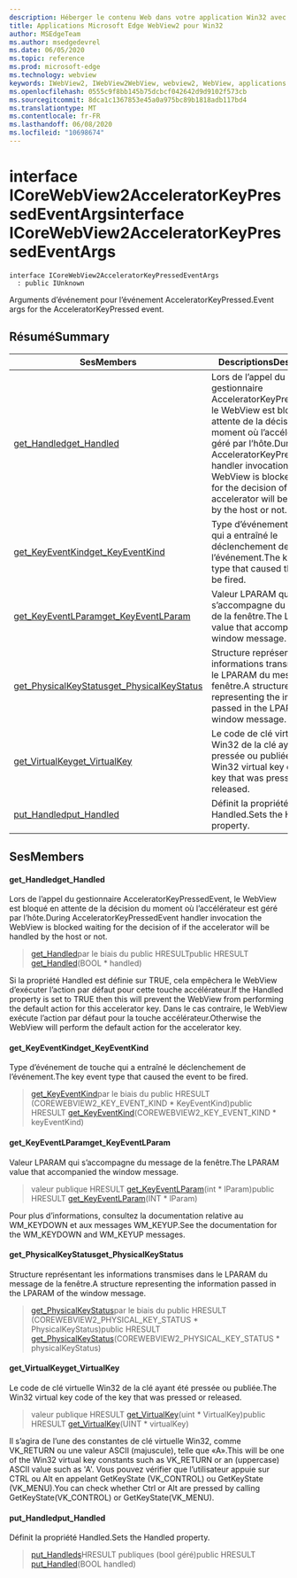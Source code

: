 ```yaml
---
description: Héberger le contenu Web dans votre application Win32 avec le contrôle Microsoft Edge WebView2
title: Applications Microsoft Edge WebView2 pour Win32
author: MSEdgeTeam
ms.author: msedgedevrel
ms.date: 06/05/2020
ms.topic: reference
ms.prod: microsoft-edge
ms.technology: webview
keywords: IWebView2, IWebView2WebView, webview2, WebView, applications Win32, Win32, Edge, ICoreWebView2, ICoreWebView2Controller, contrôle de navigateur, html Edge
ms.openlocfilehash: 0555c9f8bb145b75dcbcf042642d9d9102f573cb
ms.sourcegitcommit: 8dca1c1367853e45a0a975bc89b1818adb117bd4
ms.translationtype: MT
ms.contentlocale: fr-FR
ms.lasthandoff: 06/08/2020
ms.locfileid: "10698674"
---
```

# <span data-ttu-id="449a5-104">interface ICoreWebView2AcceleratorKeyPressedEventArgs</span><span class="sxs-lookup"><span data-stu-id="449a5-104">interface ICoreWebView2AcceleratorKeyPressedEventArgs</span></span> 

```
interface ICoreWebView2AcceleratorKeyPressedEventArgs
  : public IUnknown
```

<span data-ttu-id="449a5-105">Arguments d’événement pour l’événement AcceleratorKeyPressed.</span><span class="sxs-lookup"><span data-stu-id="449a5-105">Event args for the AcceleratorKeyPressed event.</span></span>

## <span data-ttu-id="449a5-106">Résumé</span><span class="sxs-lookup"><span data-stu-id="449a5-106">Summary</span></span>

 <span data-ttu-id="449a5-107">Ses</span><span class="sxs-lookup"><span data-stu-id="449a5-107">Members</span></span>                        | <span data-ttu-id="449a5-108">Descriptions</span><span class="sxs-lookup"><span data-stu-id="449a5-108">Descriptions</span></span>
--------------------------------|---------------------------------------------
[<span data-ttu-id="449a5-109">get_Handled</span><span class="sxs-lookup"><span data-stu-id="449a5-109">get_Handled</span></span>](#get_handled) | <span data-ttu-id="449a5-110">Lors de l’appel du gestionnaire AcceleratorKeyPressedEvent, le WebView est bloqué en attente de la décision du moment où l’accélérateur est géré par l’hôte.</span><span class="sxs-lookup"><span data-stu-id="449a5-110">During AcceleratorKeyPressedEvent handler invocation the WebView is blocked waiting for the decision of if the accelerator will be handled by the host or not.</span></span>
[<span data-ttu-id="449a5-111">get_KeyEventKind</span><span class="sxs-lookup"><span data-stu-id="449a5-111">get_KeyEventKind</span></span>](#get_keyeventkind) | <span data-ttu-id="449a5-112">Type d’événement de touche qui a entraîné le déclenchement de l’événement.</span><span class="sxs-lookup"><span data-stu-id="449a5-112">The key event type that caused the event to be fired.</span></span>
[<span data-ttu-id="449a5-113">get_KeyEventLParam</span><span class="sxs-lookup"><span data-stu-id="449a5-113">get_KeyEventLParam</span></span>](#get_keyeventlparam) | <span data-ttu-id="449a5-114">Valeur LPARAM qui s’accompagne du message de la fenêtre.</span><span class="sxs-lookup"><span data-stu-id="449a5-114">The LPARAM value that accompanied the window message.</span></span>
[<span data-ttu-id="449a5-115">get_PhysicalKeyStatus</span><span class="sxs-lookup"><span data-stu-id="449a5-115">get_PhysicalKeyStatus</span></span>](#get_physicalkeystatus) | <span data-ttu-id="449a5-116">Structure représentant les informations transmises dans le LPARAM du message de la fenêtre.</span><span class="sxs-lookup"><span data-stu-id="449a5-116">A structure representing the information passed in the LPARAM of the window message.</span></span>
[<span data-ttu-id="449a5-117">get_VirtualKey</span><span class="sxs-lookup"><span data-stu-id="449a5-117">get_VirtualKey</span></span>](#get_virtualkey) | <span data-ttu-id="449a5-118">Le code de clé virtuelle Win32 de la clé ayant été pressée ou publiée.</span><span class="sxs-lookup"><span data-stu-id="449a5-118">The Win32 virtual key code of the key that was pressed or released.</span></span>
[<span data-ttu-id="449a5-119">put_Handled</span><span class="sxs-lookup"><span data-stu-id="449a5-119">put_Handled</span></span>](#put_handled) | <span data-ttu-id="449a5-120">Définit la propriété Handled.</span><span class="sxs-lookup"><span data-stu-id="449a5-120">Sets the Handled property.</span></span>

## <span data-ttu-id="449a5-121">Ses</span><span class="sxs-lookup"><span data-stu-id="449a5-121">Members</span></span>

#### <span data-ttu-id="449a5-122">get_Handled</span><span class="sxs-lookup"><span data-stu-id="449a5-122">get_Handled</span></span> 

<span data-ttu-id="449a5-123">Lors de l’appel du gestionnaire AcceleratorKeyPressedEvent, le WebView est bloqué en attente de la décision du moment où l’accélérateur est géré par l’hôte.</span><span class="sxs-lookup"><span data-stu-id="449a5-123">During AcceleratorKeyPressedEvent handler invocation the WebView is blocked waiting for the decision of if the accelerator will be handled by the host or not.</span></span>

> <span data-ttu-id="449a5-124">[get_Handled](#get_handled)par le biais du public HRESULT</span><span class="sxs-lookup"><span data-stu-id="449a5-124">public HRESULT [get_Handled](#get_handled)(BOOL \* handled)</span></span>

<span data-ttu-id="449a5-125">Si la propriété Handled est définie sur TRUE, cela empêchera le WebView d’exécuter l’action par défaut pour cette touche accélérateur.</span><span class="sxs-lookup"><span data-stu-id="449a5-125">If the Handled property is set to TRUE then this will prevent the WebView from performing the default action for this accelerator key.</span></span> <span data-ttu-id="449a5-126">Dans le cas contraire, le WebView exécute l’action par défaut pour la touche accélérateur.</span><span class="sxs-lookup"><span data-stu-id="449a5-126">Otherwise the WebView will perform the default action for the accelerator key.</span></span>

#### <span data-ttu-id="449a5-127">get_KeyEventKind</span><span class="sxs-lookup"><span data-stu-id="449a5-127">get_KeyEventKind</span></span> 

<span data-ttu-id="449a5-128">Type d’événement de touche qui a entraîné le déclenchement de l’événement.</span><span class="sxs-lookup"><span data-stu-id="449a5-128">The key event type that caused the event to be fired.</span></span>

> <span data-ttu-id="449a5-129">[get_KeyEventKind](#get_keyeventkind)par le biais du public HRESULT (COREWEBVIEW2_KEY_EVENT_KIND \* KeyEventKind)</span><span class="sxs-lookup"><span data-stu-id="449a5-129">public HRESULT [get_KeyEventKind](#get_keyeventkind)(COREWEBVIEW2_KEY_EVENT_KIND \* keyEventKind)</span></span>

#### <span data-ttu-id="449a5-130">get_KeyEventLParam</span><span class="sxs-lookup"><span data-stu-id="449a5-130">get_KeyEventLParam</span></span> 

<span data-ttu-id="449a5-131">Valeur LPARAM qui s’accompagne du message de la fenêtre.</span><span class="sxs-lookup"><span data-stu-id="449a5-131">The LPARAM value that accompanied the window message.</span></span>

> <span data-ttu-id="449a5-132">valeur publique HRESULT [get_KeyEventLParam](#get_keyeventlparam)(int \* lParam)</span><span class="sxs-lookup"><span data-stu-id="449a5-132">public HRESULT [get_KeyEventLParam](#get_keyeventlparam)(INT \* lParam)</span></span>

<span data-ttu-id="449a5-133">Pour plus d’informations, consultez la documentation relative au WM_KEYDOWN et aux messages WM_KEYUP.</span><span class="sxs-lookup"><span data-stu-id="449a5-133">See the documentation for the WM_KEYDOWN and WM_KEYUP messages.</span></span>

#### <span data-ttu-id="449a5-134">get_PhysicalKeyStatus</span><span class="sxs-lookup"><span data-stu-id="449a5-134">get_PhysicalKeyStatus</span></span> 

<span data-ttu-id="449a5-135">Structure représentant les informations transmises dans le LPARAM du message de la fenêtre.</span><span class="sxs-lookup"><span data-stu-id="449a5-135">A structure representing the information passed in the LPARAM of the window message.</span></span>

> <span data-ttu-id="449a5-136">[get_PhysicalKeyStatus](#get_physicalkeystatus)par le biais du public HRESULT (COREWEBVIEW2_PHYSICAL_KEY_STATUS \* PhysicalKeyStatus)</span><span class="sxs-lookup"><span data-stu-id="449a5-136">public HRESULT [get_PhysicalKeyStatus](#get_physicalkeystatus)(COREWEBVIEW2_PHYSICAL_KEY_STATUS \* physicalKeyStatus)</span></span>

#### <span data-ttu-id="449a5-137">get_VirtualKey</span><span class="sxs-lookup"><span data-stu-id="449a5-137">get_VirtualKey</span></span> 

<span data-ttu-id="449a5-138">Le code de clé virtuelle Win32 de la clé ayant été pressée ou publiée.</span><span class="sxs-lookup"><span data-stu-id="449a5-138">The Win32 virtual key code of the key that was pressed or released.</span></span>

> <span data-ttu-id="449a5-139">valeur publique HRESULT [get_VirtualKey](#get_virtualkey)(uint \* VirtualKey)</span><span class="sxs-lookup"><span data-stu-id="449a5-139">public HRESULT [get_VirtualKey](#get_virtualkey)(UINT \* virtualKey)</span></span>

<span data-ttu-id="449a5-140">Il s’agira de l’une des constantes de clé virtuelle Win32, comme VK_RETURN ou une valeur ASCII (majuscule), telle que «A».</span><span class="sxs-lookup"><span data-stu-id="449a5-140">This will be one of the Win32 virtual key constants such as VK_RETURN or an (uppercase) ASCII value such as 'A'.</span></span> <span data-ttu-id="449a5-141">Vous pouvez vérifier que l’utilisateur appuie sur CTRL ou Alt en appelant GetKeyState (VK_CONTROL) ou GetKeyState (VK_MENU).</span><span class="sxs-lookup"><span data-stu-id="449a5-141">You can check whether Ctrl or Alt are pressed by calling GetKeyState(VK_CONTROL) or GetKeyState(VK_MENU).</span></span>

#### <span data-ttu-id="449a5-142">put_Handled</span><span class="sxs-lookup"><span data-stu-id="449a5-142">put_Handled</span></span> 

<span data-ttu-id="449a5-143">Définit la propriété Handled.</span><span class="sxs-lookup"><span data-stu-id="449a5-143">Sets the Handled property.</span></span>

> <span data-ttu-id="449a5-144">[put_Handleds](#put_handled)HRESULT publiques (bool géré)</span><span class="sxs-lookup"><span data-stu-id="449a5-144">public HRESULT [put_Handled](#put_handled)(BOOL handled)</span></span>

